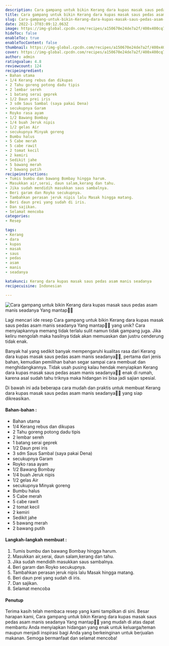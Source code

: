```yaml
---
description: Cara gampang untuk bikin Kerang dara kupas masak saus pedas asam manis seadanya Yang mantap"
title: Cara gampang untuk bikin Kerang dara kupas masak saus pedas asam manis seadanya Yang mantap
slug: Cara-gampang-untuk-bikin-Kerang-dara-kupas-masak-saus-pedas-asam-manis-seadanya-Yang-mantap
date: 2022-1-3T03:09:12.063Z
image: https://img-global.cpcdn.com/recipes/a150670e24de7a2f/400x400cq70/photo.jpg
hideToc: false
enableToc: true
enableTocContent: false
thumbnail: https://img-global.cpcdn.com/recipes/a150670e24de7a2f/400x400cq70/photo.jpg
cover: https://img-global.cpcdn.com/recipes/a150670e24de7a2f/400x400cq70/photo.jpg
author: admin
ratingvalue: 4.8
reviewcount: 124
recipeingredient:
- Bahan utama
- 1/4 Kerang rebus dan dikupas
- 2 Tahu goreng potong dadu tipis
- 2 lembar sereh
- 1 batang serai geprek
- 1/2 Daun prei iris
- 3 sdm Saus Sambal (saya pakai Dena)
- secukupnya Garam
- Royko rasa ayam
- 1/2 Bawang Bombay
- 1/4 buah Jeruk nipis
- 1/2 gelas Air
- secukupnya Minyak goreng
- Bumbu halus
- 5 Cabe merah
- 5 cabe rawit
- 2 tomat kecil
- 2 kemiri
- Sedikit jahe
- 5 bawang merah
- 2 bawang putih
recipeinstructions:
- Tumis bumbu dan bawang Bombay hingga harum.
- Masukkan air,serai, daun salam,kerang dan tahu.
- Jika sudah mendidih masukkan saus sambalnya.
- Beri garam dan Royko secukupnya.
- Tambahkan perasan jeruk nipis lalu Masak hingga matang.
- Beri daun prei yang sudah di iris.
- Dan sajikan.
- Selamat mencoba
categories:
- Resep

tags:
- Kerang
- dara
- kupas
- masak
- saus
- pedas
- asam
- manis
- seadanya

katakunci: Kerang dara kupas masak saus pedas asam manis seadanya
recipecuisine: Indonesian

---
```


![Cara gampang untuk bikin Kerang dara kupas masak saus pedas asam manis seadanya Yang mantap👩‍🍳](https://img-global.cpcdn.com/recipes/a150670e24de7a2f/400x400cq70/photo.jpg)

Lagi mencari ide resep Cara gampang untuk bikin Kerang dara kupas masak saus pedas asam manis seadanya Yang mantap👩‍🍳 yang unik? Cara menyiapkannya memang tidak terlalu sulit namun tidak gampang juga. Jika keliru mengolah maka hasilnya tidak akan memuaskan dan justru cenderung tidak enak.

Banyak hal yang sedikit banyak mempengaruhi kualitas rasa dari Kerang dara kupas masak saus pedas asam manis seadanya👩‍🍳, pertama dari jenis bahan, kemudian pemilihan bahan segar sampai cara membuat dan menghidangkannya. Tidak usah pusing kalau hendak menyiapkan Kerang dara kupas masak saus pedas asam manis seadanya👩‍🍳 enak di rumah, karena asal sudah tahu triknya maka hidangan ini bisa jadi sajian spesial.

Di bawah ini ada beberapa cara mudah dan praktis untuk membuat Kerang dara kupas masak saus pedas asam manis seadanya👩‍🍳 yang siap dikreasikan.

<!--inarticleads1-->

#### Bahan-bahan :

- Bahan utama
- 1/4 Kerang rebus dan dikupas
- 2 Tahu goreng potong dadu tipis
- 2 lembar sereh
- 1 batang serai geprek
- 1/2 Daun prei iris
- 3 sdm Saus Sambal (saya pakai Dena)
- secukupnya Garam
- Royko rasa ayam
- 1/2 Bawang Bombay
- 1/4 buah Jeruk nipis
- 1/2 gelas Air
- secukupnya Minyak goreng
- Bumbu halus
- 5 Cabe merah
- 5 cabe rawit
- 2 tomat kecil
- 2 kemiri
- Sedikit jahe
- 5 bawang merah
- 2 bawang putih

<!--inarticleads2-->

#### Langkah-langkah membuat :

1. Tumis bumbu dan bawang Bombay hingga harum.
1. Masukkan air,serai, daun salam,kerang dan tahu.
1. Jika sudah mendidih masukkan saus sambalnya.
1. Beri garam dan Royko secukupnya.
1. Tambahkan perasan jeruk nipis lalu Masak hingga matang.
1. Beri daun prei yang sudah di iris.
1. Dan sajikan.
1. Selamat mencoba

#### Penutup

Terima kasih telah membaca resep yang kami tampilkan di sini. Besar harapan kami, Cara gampang untuk bikin Kerang dara kupas masak saus pedas asam manis seadanya Yang mantap👩‍🍳 yang mudah di atas dapat membantu Anda menyiapkan hidangan yang enak untuk keluarga/teman maupun menjadi inspirasi bagi Anda yang berkeinginan untuk berjualan makanan. Semoga bermanfaat dan selamat mencoba!
